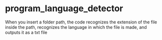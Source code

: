 # program_language_detector
When you insert a folder path, the code recognizes the extension of the file inside the path, recognizes the language in which the file is made, and outputs it as a txt file
